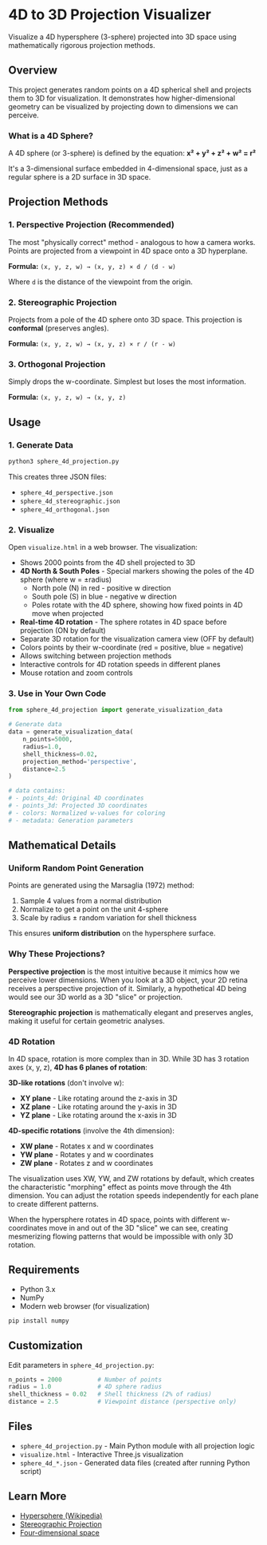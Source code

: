 # 4D to 3D Projection Visualizer

Visualize a 4D hypersphere (3-sphere) projected into 3D space using mathematically rigorous projection methods.

## Overview

This project generates random points on a 4D spherical shell and projects them to 3D for visualization. It demonstrates how higher-dimensional geometry can be visualized by projecting down to dimensions we can perceive.

### What is a 4D Sphere?

A 4D sphere (or 3-sphere) is defined by the equation: **x² + y² + z² + w² = r²**

It's a 3-dimensional surface embedded in 4-dimensional space, just as a regular sphere is a 2D surface in 3D space.

## Projection Methods

### 1. Perspective Projection (Recommended)
The most "physically correct" method - analogous to how a camera works. Points are projected from a viewpoint in 4D space onto a 3D hyperplane.

**Formula:** `(x, y, z, w) → (x, y, z) × d / (d - w)`

Where `d` is the distance of the viewpoint from the origin.

### 2. Stereographic Projection
Projects from a pole of the 4D sphere onto 3D space. This projection is **conformal** (preserves angles).

**Formula:** `(x, y, z, w) → (x, y, z) × r / (r - w)`

### 3. Orthogonal Projection
Simply drops the w-coordinate. Simplest but loses the most information.

**Formula:** `(x, y, z, w) → (x, y, z)`

## Usage

### 1. Generate Data

```bash
python3 sphere_4d_projection.py
```

This creates three JSON files:
- `sphere_4d_perspective.json`
- `sphere_4d_stereographic.json`
- `sphere_4d_orthogonal.json`

### 2. Visualize

Open `visualize.html` in a web browser. The visualization:
- Shows 2000 points from the 4D shell projected to 3D
- **4D North & South Poles** - Special markers showing the poles of the 4D sphere (where w = ±radius)
  - North pole (N) in red - positive w direction
  - South pole (S) in blue - negative w direction
  - Poles rotate with the 4D sphere, showing how fixed points in 4D move when projected
- **Real-time 4D rotation** - The sphere rotates in 4D space before projection (ON by default)
- Separate 3D rotation for the visualization camera view (OFF by default)
- Colors points by their w-coordinate (red = positive, blue = negative)
- Allows switching between projection methods
- Interactive controls for 4D rotation speeds in different planes
- Mouse rotation and zoom controls

### 3. Use in Your Own Code

```python
from sphere_4d_projection import generate_visualization_data

# Generate data
data = generate_visualization_data(
    n_points=5000,
    radius=1.0,
    shell_thickness=0.02,
    projection_method='perspective',
    distance=2.5
)

# data contains:
# - points_4d: Original 4D coordinates
# - points_3d: Projected 3D coordinates
# - colors: Normalized w-values for coloring
# - metadata: Generation parameters
```

## Mathematical Details

### Uniform Random Point Generation

Points are generated using the Marsaglia (1972) method:
1. Sample 4 values from a normal distribution
2. Normalize to get a point on the unit 4-sphere
3. Scale by radius ± random variation for shell thickness

This ensures **uniform distribution** on the hypersphere surface.

### Why These Projections?

**Perspective projection** is the most intuitive because it mimics how we perceive lower dimensions. When you look at a 3D object, your 2D retina receives a perspective projection of it. Similarly, a hypothetical 4D being would see our 3D world as a 3D "slice" or projection.

**Stereographic projection** is mathematically elegant and preserves angles, making it useful for certain geometric analyses.

### 4D Rotation

In 4D space, rotation is more complex than in 3D. While 3D has 3 rotation axes (x, y, z), **4D has 6 planes of rotation**:

**3D-like rotations** (don't involve w):
- **XY plane** - Like rotating around the z-axis in 3D
- **XZ plane** - Like rotating around the y-axis in 3D
- **YZ plane** - Like rotating around the x-axis in 3D

**4D-specific rotations** (involve the 4th dimension):
- **XW plane** - Rotates x and w coordinates
- **YW plane** - Rotates y and w coordinates
- **ZW plane** - Rotates z and w coordinates

The visualization uses XW, YW, and ZW rotations by default, which creates the characteristic "morphing" effect as points move through the 4th dimension. You can adjust the rotation speeds independently for each plane to create different patterns.

When the hypersphere rotates in 4D space, points with different w-coordinates move in and out of the 3D "slice" we can see, creating mesmerizing flowing patterns that would be impossible with only 3D rotation.

## Requirements

- Python 3.x
- NumPy
- Modern web browser (for visualization)

```bash
pip install numpy
```

## Customization

Edit parameters in `sphere_4d_projection.py`:

```python
n_points = 2000          # Number of points
radius = 1.0             # 4D sphere radius
shell_thickness = 0.02   # Shell thickness (2% of radius)
distance = 2.5           # Viewpoint distance (perspective only)
```

## Files

- `sphere_4d_projection.py` - Main Python module with all projection logic
- `visualize.html` - Interactive Three.js visualization
- `sphere_4d_*.json` - Generated data files (created after running Python script)

## Learn More

- [Hypersphere (Wikipedia)](https://en.wikipedia.org/wiki/N-sphere)
- [Stereographic Projection](https://en.wikipedia.org/wiki/Stereographic_projection)
- [Four-dimensional space](https://en.wikipedia.org/wiki/Four-dimensional_space)